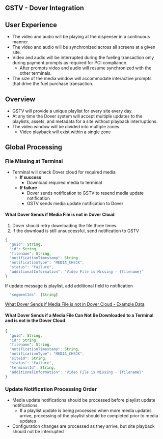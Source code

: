## GSTV - Dover Integration
## User Experience
- The video and audio will be playing at the dispenser in a continuous manner.
- The video and audio will be synchronized across all screens at a given site.
- Video and audio will be interrupted during the fueling transaction only during payment prompts as required for PCI compliance.
  - After prompts video and audio will resume synchronized with the other terminals.
- The size of the media window will accommodate interactive prompts that drive the fuel purchase transaction.

## Overview
- GSTV will provide a unique playlist for every site every day.
- At any time the Dover system will accept multiple updates to the playlists, assets, and metadata for a site without playback interruptions.
- The video window will be divided into multiple zones
  - Video playback will exist within a single zone

## Global Processing
### File Missing at Terminal
  - Terminal will check Dover cloud for required media
    - **If success**
      - Download required media to terminal
    - **If failure**
      - Dover sends notification to GSTV to resend media update notification
      - GSTV sends media update notification to Dover


#### What Dover Sends if Media File is not in Dover Cloud
1. Dover should retry downloading the file three times.
1. If the download is still unsuccessful, send notification to GSTV

```javascript
{
  "guid": String,
  "id": String,
  "filename": String,
  "notificationTimestamp": String
  "notificationType": "MEDIA_CHECK",
  "status": "failure",
  "additionalInformation": "Video File is Missing - {filename}"
}
```
If update message is playlist, add additional field to notification
```javascript
  "segmentIds": [String]
```

[What Dover Sends if Media File is not in Dover Cloud - Example Data](/gstv-initiated-messages/configuration-site/samples/json/sample1_notificationfailure2.json)

#### What Dover Sends if a Media File Can Not Be Downloaded to a Terminal and is not in the Dover Cloud
```javascript
{
  "guid": String,
  "id": String,
  "filename": String,
  "notificationTimestamp": String,
  "notificationType": "MEDIA_CHECK",
  "siteId": String,
  "status": "failure",
  "terminalId": String,
  "additionalInformation": "Video File is Missing - {filename}"
}
```

### Update Notification Processing Order
- Media update notifications should be processed before playlist update notifications
  - If a playlist update is being processed when more media updates arrive, processing of the playlist should be completed prior to media updates
- Configuration changes are processed as they arrive, but site playback should not be interrupted
